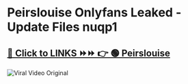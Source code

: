 
 # Peirslouise Onlyfans Leaked - Update Files nuqp1

## <h2><a href="https://clipsfans.com/Peirslouise&ref=git">🔗 Click to LINKS ⏩⏩ 👉 🟢 Peirslouise </a></h2>

<a href="https://clipsfans.com/Peirslouise&ref=git" rel="nofollow" data-target="animated-image.originalLink"><img src="https://i.ibb.co.com/xMMVF88/686577567.gif" alt="Viral Video Original" style="max-width: 100%; display: inline-block;" data-target="animated-image.originalImage"></a>

